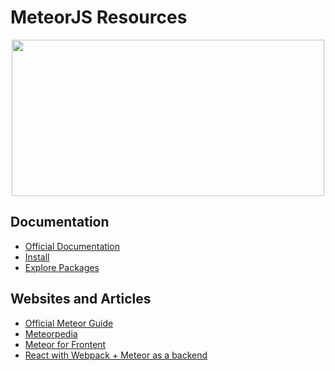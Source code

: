 # MeteorJS Resources

<div align="center">
	<code><img height="250" width="500" src="https://d14jjfgstdxsoz.cloudfront.net/assets/meteor-logo.svg"></code>
</div>

## Documentation

* [Official Documentation](https://docs.meteor.com/)
* [Install](https://www.meteor.com/install)
* [Explore Packages](https://atmospherejs.com/)

## Websites and Articles

* [Official Meteor Guide](https://guide.meteor.com/)
* [Meteorpedia](http://www.meteorpedia.com/read/Main_Page)
* [Meteor for Frontent](https://davidwalsh.name/meteor-frontend-engineers)
* [React with Webpack + Meteor as a backend](hhttp://julian.io/react-with-webpack-meteor-as-a-backend/)
